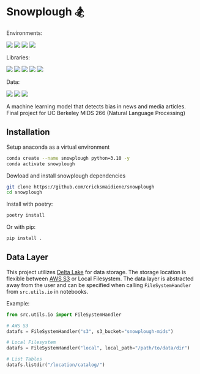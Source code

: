 # Snowplough 🏂

Environments:

![](https://img.shields.io/badge/Jupyter-F37626.svg?style=for-the-badge&logo=Jupyter&logoColor=white)
![](https://img.shields.io/badge/Databricks-FF3621.svg?style=for-the-badge&logo=Databricks&logoColor=white)
![](https://img.shields.io/badge/Python-3776AB.svg?style=for-the-badge&logo=Python&logoColor=white)
![](https://img.shields.io/badge/Poetry-60A5FA.svg?style=for-the-badge&logo=Poetry&logoColor=white)

Libraries:

![](https://img.shields.io/badge/Anaconda-44A833.svg?style=for-the-badge&logo=Anaconda&logoColor=white)
![](https://img.shields.io/badge/pandas-150458.svg?style=for-the-badge&logo=pandas&logoColor=white)
![](https://img.shields.io/badge/NumPy-013243.svg?style=for-the-badge&logo=NumPy&logoColor=white)
![](https://img.shields.io/badge/TensorFlow-FF6F00.svg?style=for-the-badge&logo=TensorFlow&logoColor=white)
![](https://img.shields.io/badge/scikitlearn-F7931E.svg?style=for-the-badge&logo=scikit-learn&logoColor=white)

Data:

![](https://img.shields.io/badge/Delta-003366.svg?style=for-the-badge&logo=Delta&logoColor=white)
![](https://img.shields.io/badge/Amazon%20S3-569A31.svg?style=for-the-badge&logo=Amazon-S3&logoColor=white)
![](https://img.shields.io/badge/Files-4285F4.svg?style=for-the-badge&logo=Files&logoColor=white)

A machine learning model that detects bias in news and media articles. Final project for UC Berkeley MIDS 266 (Natural Language Processing)

## Installation

Setup anaconda as a virtual environment
```bash
conda create --name snowplough python=3.10 -y
conda activate snowplough
```

Dowload and install snowplough dependencies
```bash
git clone https://github.com/cricksmaidiene/snowplough
cd snowplough
```

Install with poetry:
```bash
poetry install
```

Or with pip:
```bash
pip install .
```

## Data Layer

This project utilizes [Delta Lake](https://delta.io/) for data storage. The storage location is flexible between [AWS S3](https://aws.amazon.com/s3/) or Local Filesystem. The data layer is abstracted away from the user and can be specified when calling `FileSystemHandler` from `src.utils.io` in notebooks.

Example:

```python
from src.utils.io import FileSystemHandler

# AWS S3
datafs = FileSystemHandler("s3", s3_bucket="snowplough-mids")

# Local Filesystem
datafs = FileSystemHandler("local", local_path="/path/to/data/dir")

# List Tables
datafs.listdir("/location/catalog/")
```
